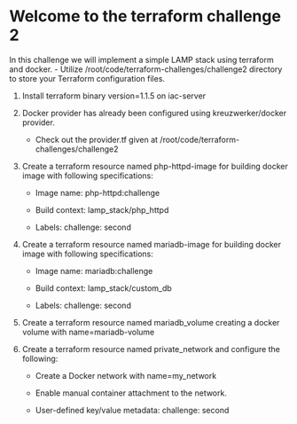 # **Welcome to the terraform challenge 2**

In this challenge we will implement a simple LAMP stack using terraform and docker.
    - Utilize /root/code/terraform-challenges/challenge2 directory to store your Terraform configuration files.

 1. Install terraform binary version=1.1.5 on iac-server

 2. Docker provider has already been configured using kreuzwerker/docker provider.
     - Check out the provider.tf given at /root/code/terraform-challenges/challenge2

 3. Create a terraform resource named php-httpd-image for building docker image with following specifications:
     - Image name: php-httpd:challenge

     - Build context: lamp_stack/php_httpd

     - Labels: challenge: second
 4. Create a terraform resource named mariadb-image for building docker image with following specifications:
     - Image name: mariadb:challenge

     - Build context: lamp_stack/custom_db

     - Labels: challenge: second
 5. Create a terraform resource named mariadb_volume creating a docker volume with name=mariadb-volume
 6. Create a terraform resource named private_network and configure the following:
     - Create a Docker network with name=my_network

     - Enable manual container attachment to the network.

     - User-defined key/value metadata: challenge: second
